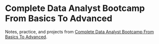 # Complete Data Analyst Bootcamp From Basics To Advanced

Notes, practice, and projects from [Complete Data Analyst Bootcamp From Basics To Advanced](https://www.udemy.com/course/complete-data-analyst-bootcamp-from-basics-to-advanced).